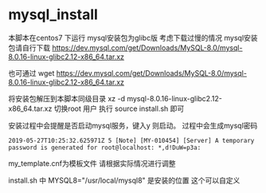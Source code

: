
# mysql_install
本脚本在centos7 下运行 mysql安装包为glibc版
考虑下载过慢的情况 mysql安装包请自行下载
https://dev.mysql.com/get/Downloads/MySQL-8.0/mysql-8.0.16-linux-glibc2.12-x86_64.tar.xz

也可通过 wget https://dev.mysql.com/get/Downloads/MySQL-8.0/mysql-8.0.16-linux-glibc2.12-x86_64.tar.xz

将安装包解压到本脚本同级目录
xz -d mysql-8.0.16-linux-glibc2.12-x86_64.tar.xz
切换root 用户 执行 source install.sh 即可


安装过程中会提醒是否启动mysql服务，键入y 则启动。
过程中会生成mysql密码

   
	2019-05-27T10:25:32.625971Z 5 [Note] [MY-010454] [Server] A temporary password is generated for root@localhost: *,d!DuW=p3a:


my_template.cnf为模板文件 请根据实际情况进行调整

install.sh 中 MYSQL8="/usr/local/mysql8" 是安装的位置 这个可以自定义
